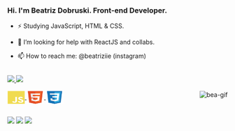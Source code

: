 ### Hi. I'm Beatriz Dobruski. Front-end Developer.

- ⚡ Studying JavaScript, HTML & CSS.
- 🤔 I’m looking for help with ReactJS and collabs.
- 📫 How to reach me: @beatriziie (instagram)

  ##

<div>
  <a href="https://github.com/beadobruski">
  <img height="140em" src="https://github-readme-stats.vercel.app/api?username=beadobruski&show_icons=true&theme=buefy&include_all_commits=true&count_private=true"/>
  <img height="140em" src="https://github-readme-stats.vercel.app/api/top-langs/?username=beadobruski&layout=compact&langs_count=7&theme=buefy"/>
</div>

 <div style="display: inline_block"><br>
  <img align="center" alt="bea-Js" height="30" width="40" src="https://raw.githubusercontent.com/devicons/devicon/master/icons/javascript/javascript-plain.svg">
  <img align="center" alt="bea-HTML" height="30" width="40" src="https://raw.githubusercontent.com/devicons/devicon/master/icons/html5/html5-original.svg">
  <img align="center" alt="bea-CSS" height="30" width="40" src="https://raw.githubusercontent.com/devicons/devicon/master/icons/css3/css3-original.svg">
  <img align="right" alt="bea-gif" src="https://cdn.discordapp.com/attachments/841804674276261898/874713624885723146/gif.gif">
</div>
  
  ##
  
 
  <div>
  <a href="https://instagram.com/beatriziie" target="_blank"><img src="https://img.shields.io/badge/-Instagram-%23E4405F?style=for-the-badge&logo=instagram&logoColor=white" target="_blank"></a>
 	<a href="https://www.twitch.tv/bbeatrxz" target="_blank"><img src="https://img.shields.io/badge/Twitch-9146FF?style=for-the-badge&logo=twitch&logoColor=white" target="_blank"></a>
  <a href="https://www.linkedin.com/in/beatriz-dobruski-0b43b6191/" target="_blank"><img src="https://img.shields.io/badge/-LinkedIn-%230077B5?style=for-the-badge&logo=linkedin&logoColor=white" target="_blank"></a> 
  </div>

